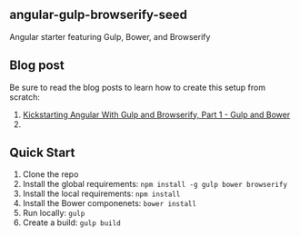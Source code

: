 ## angular-gulp-browserify-seed

Angular starter featuring Gulp, Bower, and Browserify

## Blog post

Be sure to read the blog posts to learn how to create this setup from scratch:

1. [Kickstarting Angular With Gulp and Browserify, Part 1 - Gulp and Bower](http://mherman.org/blog/2014/08/14/kickstarting-angular-with-gulp)
1.

## Quick Start

1. Clone the repo
1. Install the global requirements: `npm install -g gulp bower browserify`
1. Install the local requirements: `npm install`
1. Install the Bower componenets: `bower install`
1. Run locally: `gulp`
1. Create a build: `gulp build`
